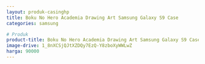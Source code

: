 ```yaml
---
layout: produk-casinghp
title: Boku No Hero Academia Drawing Art Samsung Galaxy S9 Case
categories: samsung

# Produk
product-title: Boku No Hero Academia Drawing Art Samsung Galaxy S9 Case
image-drive: 1_8nXCSjQJtXZDQy7EzQ-Y8zboXyWWLwZ
harga: 90000
---
```

